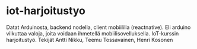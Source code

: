 # iot-harjoitustyo

Datat Arduinosta, backend nodella, client mobiililla (reactnative). Eli arduino vilkuttaa valoja, joita voidaan ihmetellä mobiilisovelluksella. IoT-kurssin harjoitustyö. Tekijät Antti Nikku, Teemu Tossavainen, Henri Kosonen
